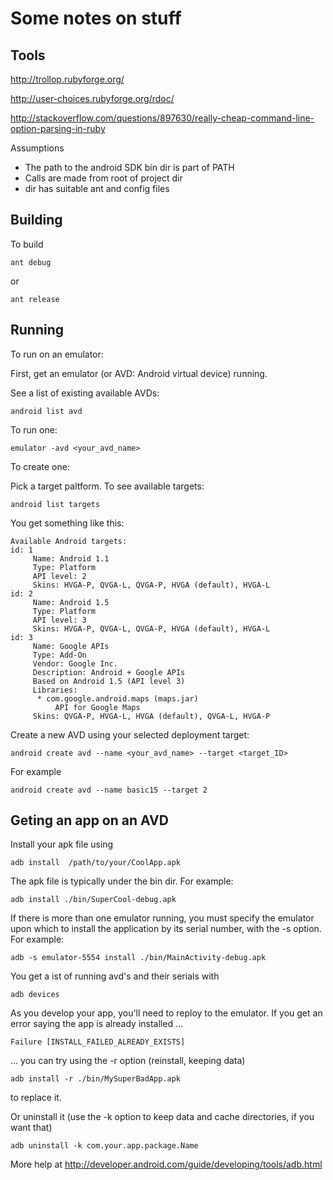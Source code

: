 # Some notes on stuff


## Tools

http://trollop.rubyforge.org/

http://user-choices.rubyforge.org/rdoc/

http://stackoverflow.com/questions/897630/really-cheap-command-line-option-parsing-in-ruby

Assumptions 

* The path to the android SDK bin dir is part of PATH
* Calls are made from root of project dir
* dir has suitable ant and config files


## Building

To build

    ant debug

or

    ant release


## Running

To run on an emulator:

First, get an emulator (or AVD: Android virtual device) running.

See a list of existing available AVDs:

    android list avd

To run one:

    emulator -avd <your_avd_name>


To create one:

Pick a target paltform.  To see available targets:


    android list targets

You get something like this:


    Available Android targets:
    id: 1
         Name: Android 1.1
         Type: Platform
         API level: 2
         Skins: HVGA-P, QVGA-L, QVGA-P, HVGA (default), HVGA-L
    id: 2
         Name: Android 1.5
         Type: Platform
         API level: 3
         Skins: HVGA-P, QVGA-L, QVGA-P, HVGA (default), HVGA-L
    id: 3
         Name: Google APIs
         Type: Add-On
         Vendor: Google Inc.
         Description: Android + Google APIs
         Based on Android 1.5 (API level 3)
         Libraries:
          * com.google.android.maps (maps.jar)
              API for Google Maps
         Skins: QVGA-P, HVGA-L, HVGA (default), QVGA-L, HVGA-P




Create a new AVD using your selected deployment target:

    android create avd --name <your_avd_name> --target <target_ID>

For example

    android create avd --name basic15 --target 2

## Geting an app on an AVD

Install your apk file using

    adb install  /path/to/your/CoolApp.apk

The apk file is typically under the bin dir.  For example:
 
    adb install ./bin/SuperCool-debug.apk


If there is more than one emulator running, you must specify the emulator upon which to install the application by its serial number, 
with the -s option. For example:

    adb -s emulator-5554 install ./bin/MainActivity-debug.apk

You get a ist of running avd's and their serials with

    adb devices



As you develop your app, you'll need to reploy to the emulator.  If you get an error saying the app is
already installed ...

    Failure [INSTALL_FAILED_ALREADY_EXISTS]

... you can try using the -r option (reinstall, keeping data)

    adb install -r ./bin/MySuperBadApp.apk

to replace it.

Or uninstall it (use the -k option to keep data and cache directories, if you want that)

    adb uninstall -k com.your.app.package.Name 

More help at http://developer.android.com/guide/developing/tools/adb.html

